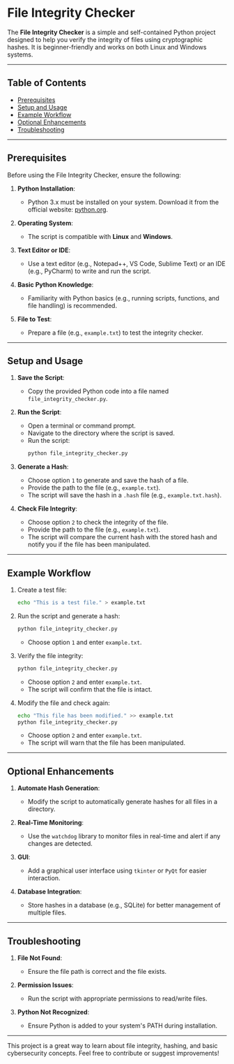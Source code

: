 # File Integrity Checker

The **File Integrity Checker** is a simple and self-contained Python project designed to help you verify the integrity of files using cryptographic hashes. It is beginner-friendly and works on both Linux and Windows systems.

---

## Table of Contents
- [Prerequisites](#prerequisites)
- [Setup and Usage](#setup-and-usage)
- [Example Workflow](#example-workflow)
- [Optional Enhancements](#optional-enhancements)
- [Troubleshooting](#troubleshooting)

---

## Prerequisites

Before using the File Integrity Checker, ensure the following:

1. **Python Installation**:
   - Python 3.x must be installed on your system. Download it from the official website: [python.org](https://www.python.org/).

2. **Operating System**:
   - The script is compatible with **Linux** and **Windows**.

3. **Text Editor or IDE**:
   - Use a text editor (e.g., Notepad++, VS Code, Sublime Text) or an IDE (e.g., PyCharm) to write and run the script.

4. **Basic Python Knowledge**:
   - Familiarity with Python basics (e.g., running scripts, functions, and file handling) is recommended.

5. **File to Test**:
   - Prepare a file (e.g., `example.txt`) to test the integrity checker.

---

## Setup and Usage

1. **Save the Script**:
   - Copy the provided Python code into a file named `file_integrity_checker.py`.

2. **Run the Script**:
   - Open a terminal or command prompt.
   - Navigate to the directory where the script is saved.
   - Run the script:
     ```bash
     python file_integrity_checker.py
     ```

3. **Generate a Hash**:
   - Choose option `1` to generate and save the hash of a file.
   - Provide the path to the file (e.g., `example.txt`).
   - The script will save the hash in a `.hash` file (e.g., `example.txt.hash`).

4. **Check File Integrity**:
   - Choose option `2` to check the integrity of the file.
   - Provide the path to the file (e.g., `example.txt`).
   - The script will compare the current hash with the stored hash and notify you if the file has been manipulated.

---

## Example Workflow

1. Create a test file:
   ```bash
   echo "This is a test file." > example.txt
   ```

2. Run the script and generate a hash:
   ```bash
   python file_integrity_checker.py
   ```
   - Choose option `1` and enter `example.txt`.

3. Verify the file integrity:
   ```bash
   python file_integrity_checker.py
   ```
   - Choose option `2` and enter `example.txt`.
   - The script will confirm that the file is intact.

4. Modify the file and check again:
   ```bash
   echo "This file has been modified." >> example.txt
   python file_integrity_checker.py
   ```
   - Choose option `2` and enter `example.txt`.
   - The script will warn that the file has been manipulated.

---

## Optional Enhancements

1. **Automate Hash Generation**:
   - Modify the script to automatically generate hashes for all files in a directory.

2. **Real-Time Monitoring**:
   - Use the `watchdog` library to monitor files in real-time and alert if any changes are detected.

3. **GUI**:
   - Add a graphical user interface using `tkinter` or `PyQt` for easier interaction.

4. **Database Integration**:
   - Store hashes in a database (e.g., SQLite) for better management of multiple files.

---

## Troubleshooting

1. **File Not Found**:
   - Ensure the file path is correct and the file exists.

2. **Permission Issues**:
   - Run the script with appropriate permissions to read/write files.

3. **Python Not Recognized**:
   - Ensure Python is added to your system's PATH during installation.

---

This project is a great way to learn about file integrity, hashing, and basic cybersecurity concepts. Feel free to contribute or suggest improvements!
